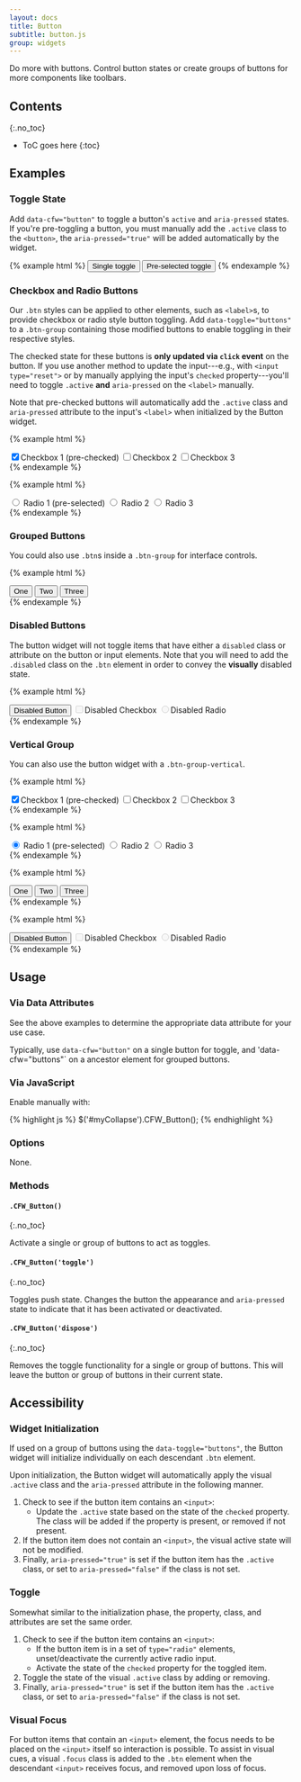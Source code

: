```yaml
---
layout: docs
title: Button
subtitle: button.js
group: widgets
---
```


Do more with buttons. Control button states or create groups of buttons for more components like toolbars.

## Contents
{:.no_toc}

* ToC goes here
{:toc}

## Examples

### Toggle State

Add `data-cfw="button"` to toggle a button's `active` and `aria-pressed` states. If you're pre-toggling a button, you must manually add the `.active` class to the `<button>`, the `aria-pressed="true"` will be added automatically by the widget.

{% example html %}
<button type="button" data-cfw="button" class="btn btn-info">Single toggle</button>
<button type="button" data-cfw="button" class="btn btn-info active">Pre-selected toggle</button>
{% endexample %}

### Checkbox and Radio Buttons

Our `.btn` styles can be applied to other elements, such as `<label>`s, to provide checkbox or radio style button toggling. Add `data-toggle="buttons"` to a `.btn-group` containing those modified buttons to enable toggling in their respective styles.

The checked state for these buttons is **only updated via `click` event** on the button. If you use another method to update the input---e.g., with `<input type="reset">` or by manually applying the input's `checked` property---you'll need to toggle `.active` **and** `aria-pressed` on the `<label>` manually.

Note that pre-checked buttons will automatically add the `.active` class  and `aria-pressed` attribute to the input's `<label>` when initialized by the Button widget.

{% example html %}
<div class="btn-group" data-cfw="buttons">
    <label class="btn btn-info">
        <input type="checkbox" checked>Checkbox 1 (pre-checked)
    </label>
    <label class="btn btn-info">
        <input type="checkbox">Checkbox 2
    </label>
    <label class="btn btn-info">
        <input type="checkbox">Checkbox 3
    </label>
</div>
{% endexample %}

{% example html %}
<div class="btn-group" data-cfw="buttons">
    <label class="btn btn-info">
        <input type="radio" name="options" checked> Radio 1 (pre-selected)
    </label>
    <label class="btn btn-info">
        <input type="radio" name="options"> Radio 2
    </label>
    <label class="btn btn-info">
        <input type="radio" name="options"> Radio 3
    </label>
</div>
{% endexample %}

### Grouped Buttons

You could also use `.btn`s inside a `.btn-group` for interface controls.

{% example html %}
<div class="btn-group" data-cfw="buttons">
    <button class="btn" type="button">One</button>
    <button class="btn active" type="button">Two</button>
    <button class="btn" type="button">Three</button>
</div>
{% endexample %}

### Disabled Buttons

The button widget will not toggle items that have either a `disabled` class or attribute on the button or input elements.  Note that you will need to add the `.disabled` class on the `.btn` element in order to convey the **visually** disabled state.

{% example html %}
<div class="btn-group" data-cfw="buttons">
    <button class="btn btn-info disabled" type="button">Disabled Button</button>
    <label class="btn btn-info disabled">
        <input type="checkbox" disabled>Disabled Checkbox
    </label>
    <label class="btn btn-info disabled">
        <input type="radio" name="optionsD" disabled>Disabled Radio
    </label>
</div>
{% endexample %}

### Vertical Group

You can also use the button widget with a `.btn-group-vertical`.

{% example html %}
<div class="btn-group-vertical" data-cfw="buttons">
    <label class="btn btn-info">
        <input type="checkbox" checked>Checkbox 1 (pre-checked)
    </label>
    <label class="btn btn-info">
        <input type="checkbox">Checkbox 2
    </label>
    <label class="btn btn-info">
        <input type="checkbox">Checkbox 3
    </label>
</div>
{% endexample %}

{% example html %}
<div class="btn-group-vertical" data-cfw="buttons">
    <label class="btn btn-info">
        <input type="radio" name="options" checked> Radio 1 (pre-selected)
    </label>
    <label class="btn btn-info">
        <input type="radio" name="options"> Radio 2
    </label>
    <label class="btn btn-info">
        <input type="radio" name="options"> Radio 3
    </label>
</div>
{% endexample %}

{% example html %}
<div class="btn-group-vertical" data-cfw="buttons">
    <button class="btn" type="button">One</button>
    <button class="btn active" type="button">Two</button>
    <button class="btn" type="button">Three</button>
</div>
{% endexample %}

{% example html %}
<div class="btn-group-vertical" data-cfw="buttons">
    <button class="btn btn-info disabled" type="button">Disabled Button</button>
    <label class="btn btn-info disabled">
        <input type="checkbox" disabled>Disabled Checkbox
    </label>
    <label class="btn btn-info disabled">
        <input type="radio" name="optionsD" disabled>Disabled Radio
    </label>
</div>
{% endexample %}

## Usage

### Via Data Attributes

See the above examples to determine the appropriate data attribute for your use case.

Typically, use `data-cfw="button"` on a single button for toggle, and 'data-cfw="buttons"` on a ancestor element for grouped buttons.

### Via JavaScript

Enable manually with:

{% highlight js %}
$('#myCollapse').CFW_Button();
{% endhighlight %}

### Options

None.

### Methods

#### `.CFW_Button()`
{:.no_toc}

Activate a single or group of buttons to act as toggles.

#### `.CFW_Button('toggle')`
{:.no_toc}

Toggles push state. Changes the button the appearance and `aria-pressed` state to indicate that it has been activated or deactivated.

#### `.CFW_Button('dispose')`
{:.no_toc}

Removes the toggle functionality for a single or group of buttons.  This will leave the button or group of buttons in their current state.

## Accessibility

### Widget Initialization

If used on a group of buttons using the `data-toggle="buttons"`, the Button widget will initialize individually on each descendant `.btn` element.

Upon initialization, the Button widget will automatically apply the visual `.active` class and the `aria-pressed` attribute in the following manner.
1. Check to see if the button item contains an `<input>`:
    - Update the `.active` state based on the state of the `checked` property.  The class will be added if the property is present, or removed if not present.
2. If the button item does not contain an `<input>`, the visual active state will not be modified.
3. Finally, `aria-pressed="true"` is set if the button item has the `.active` class, or set to `aria-pressed="false"` if the class is not set.

### Toggle
Somewhat similar to the initialization phase, the property, class, and attributes are set the same order.
1. Check to see if the button item contains an `<input>`:
    - If the button item is in a set of `type="radio"` elements, unset/deactivate the currently active radio input.
    - Activate the state of the `checked` property for the toggled item.
2. Toggle the state of the visual `.active` class by adding or removing.
3. Finally, `aria-pressed="true"` is set if the button item has the `.active` class, or set to `aria-pressed="false"` if the class is not set.

### Visual Focus
For button items that contain an `<input>` element, the focus needs to be placed on the `<input>` itself so interaction is possible.  To assist in visual cues, a visual `.focus` class is added to the `.btn` element when the descendant `<input>` receives focus, and removed upon loss of focus.
